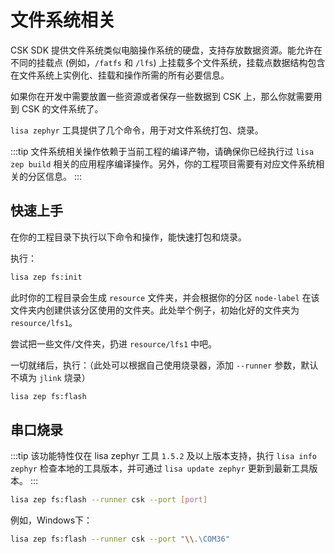 # 文件系统相关

CSK SDK 提供文件系统类似电脑操作系统的硬盘，支持存放数据资源。能允许在不同的挂载点 (例如，`/fatfs` 和 `/lfs`) 上挂载多个文件系统，挂载点数据结构包含在文件系统上实例化、挂载和操作所需的所有必要信息。

如果你在开发中需要放置一些资源或者保存一些数据到 CSK 上，那么你就需要用到 CSK 的文件系统了。

`lisa zephyr` 工具提供了几个命令，用于对文件系统打包、烧录。

:::tip
文件系统相关操作依赖于当前工程的编译产物，请确保你已经执行过 `lisa zep build` 相关的应用程序编译操作。另外，你的工程项目需要有对应文件系统相关的分区信息。
:::

## 快速上手

在你的工程目录下执行以下命令和操作，能快速打包和烧录。

执行：

```bash
lisa zep fs:init
```

此时你的工程目录会生成 `resource` 文件夹，并会根据你的分区 `node-label` 在该文件夹内创建供该分区使用的文件夹。此处举个例子，初始化好的文件夹为 `resource/lfs1`。

尝试把一些文件/文件夹，扔进 `resource/lfs1` 中吧。

一切就绪后，执行：（此处可以根据自己使用烧录器，添加 `--runner` 参数，默认不填为 `jlink` 烧录）

```bash
lisa zep fs:flash
```
<!-- 
## 分区文件夹初始化

…

## 打包：默认分区文件夹

…

## 打包：自定义分区文件夹

… -->

## 串口烧录

:::tip
该功能特性仅在 lisa zephyr 工具 `1.5.2` 及以上版本支持，执行 `lisa info zephyr` 检查本地的工具版本，并可通过 `lisa update zephyr` 更新到最新工具版本。
:::

```bash
lisa zep fs:flash --runner csk --port [port]
```

例如，Windows下：

```bash
lisa zep fs:flash --runner csk --port "\\.\COM36"
```